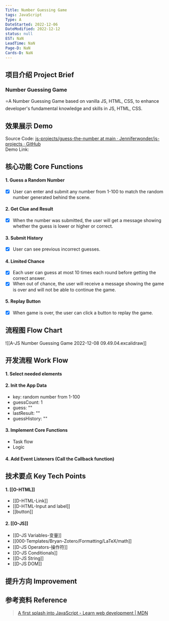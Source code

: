 ```yaml
---
Title: Number Guessing Game
tags: JavaScript
Type: A
DateStarted: 2022-12-06
DateModified: 2022-12-12
status: null
EST: NaN
LeadTime: NaN
Page-D: NaN
Cards-D: NaN
---
```


## 项目介绍 Project Brief

### Number Guessing Game

⭐A Number Guessing Game based on vanilla JS, HTML, CSS, to enhance developer's fundamental knowledge and skills in JS, HTML, CSS.

## 效果展示 Demo

Source Code: [js-projects/guess-the-number at main · Jenniferwonder/js-projects · GitHub](https://github.com/Jenniferwonder/js-projects/tree/main/guess-the-number#2-javascript)  
Demo Link:

## 核心功能 Core Functions

#### 1. Guess a Random Number

- [x] User can enter and submit any number from 1-100 to match the random number generated behind the scene.

#### 2. Get Clue and Result

- [x] When the number was submitted, the user will get a message showing whether the guess is lower or higher or correct.

#### 3. Submit History

- [x] User can see previous incorrect guesses.

#### 4. Limited Chance

- [x] Each user can guess at most 10 times each round before getting the correct answer.
- [x] When out of chance, the user will receive a message showing the game is over and will not be able to continue the game.

#### 5. Replay Button

- [x] When game is over, the user can click a button to replay the game.

## 流程图 Flow Chart

![[A-JS Number Guessing Game 2022-12-08 09.49.04.excalidraw]]

## 开发流程 Work Flow

#### 1. Select needed elements

#### 2. Init the App Data

- key: random number from 1-100
- guessCount: 1
- guess: ""
- lastResult: ""
- guessHistory: ""

#### 3. Implement Core Functions

- Task flow
- Logic

#### 4. Add Event Listeners (Call the Callback function)

## 技术要点 Key Tech Points

#### 1. [[O-HTML]]

- [[D-HTML-Link]]
- [[D-HTML-Input and label]]
- [[button]]

#### 2. [[O-JS]]

- [[D-JS Variables-变量]]
- [[000-Templates/Bryan-Zotero/Formatting/LaTeX/math]]
- [[D-JS Operators-操作符]]
- [[O-JS Conditionals]]
- [[D-JS String]]
- [[D-JS DOM]]

## 提升方向 Improvement

## 参考资料 Reference

> [A first splash into JavaScript - Learn web development | MDN](https://developer.mozilla.org/en-US/docs/Learn/JavaScript/First_steps/A_first_splash)

